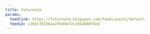 ```yaml
---
title: Futurealm
params:
  feedlink: https://futurealm.blogspot.com/feeds/posts/default
  feedid: c2b9cf8256aa3f6d4b72c2d4260878c6
---
```

